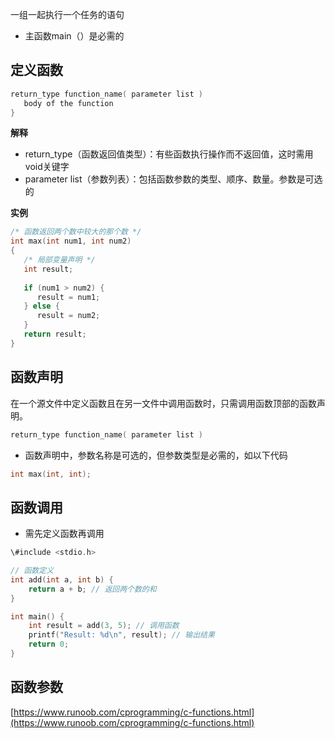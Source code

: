 一组一起执行一个任务的语句

- 主函数main（）是必需的

## 定义函数

```C
return_type function_name( parameter list )
   body of the function
}
```

**解释**

- return_type（函数返回值类型）：有些函数执行操作而不返回值，这时需用void关键字
- parameter list（参数列表）：包括函数参数的类型、顺序、数量。参数是可选的

**实例**

```C
/* 函数返回两个数中较大的那个数 */
int max(int num1, int num2)
{
   /* 局部变量声明 */
   int result;
 
   if (num1 > num2) {
      result = num1;
   } else {
      result = num2;
   }
   return result; 
}
```

## 函数声明

在一个源文件中定义函数且在另一文件中调用函数时，只需调用函数顶部的函数声明。

```C
return_type function_name( parameter list )
```

- 函数声明中，参数名称是可选的，但参数类型是必需的，如以下代码

```C
int max(int, int);
```

## 函数调用

- 需先定义函数再调用

```C
\#include <stdio.h>

// 函数定义
int add(int a, int b) {
    return a + b; // 返回两个数的和
}

int main() {
    int result = add(3, 5); // 调用函数
    printf("Result: %d\n", result); // 输出结果
    return 0;
}
```

## 函数参数

[https://www.runoob.com/cprogramming/c-functions.html](https://www.runoob.com/cprogramming/c-functions.html)